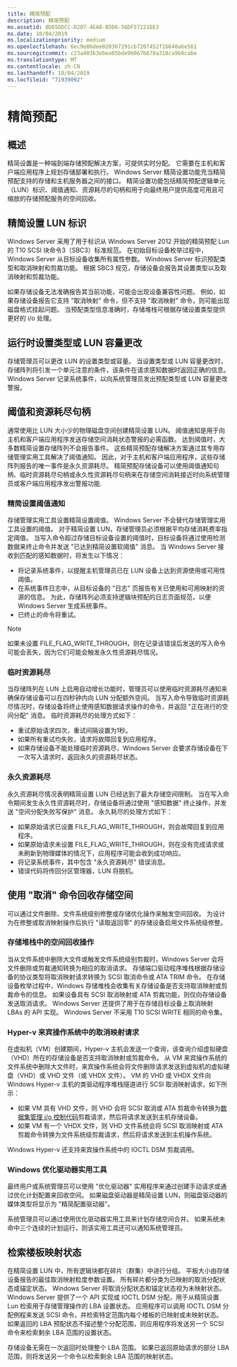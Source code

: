 ```yaml
---
title: 精简预配
description: 精简预配
ms.assetid: 0D65DDCC-D207-4EA8-B5D6-56DF57221EE3
ms.date: 10/04/2019
ms.localizationpriority: medium
ms.openlocfilehash: 6ec9e06dee020367291cb7207452f1b640a6e561
ms.sourcegitcommit: c23a403b3ebea05bde96067b678a318ca9b0cabe
ms.translationtype: MT
ms.contentlocale: zh-CN
ms.lasthandoff: 10/04/2019
ms.locfileid: "71939092"
---
```

# <a name="thin-provisioning"></a>精简预配

## <a name="overview"></a>概述

精简设置是一种端到端存储预配解决方案，可提供实时分配。 它需要在主机和客户端应用程序上规划存储部署和执行。 Windows Server 精简设置功能充当精简预配支持的存储和主机服务器之间的接口。 精简设置功能包括精简预配逻辑单元（LUN）标识、阈值通知、资源耗尽的句柄和用于向最终用户提供高度可用且可缩放的存储预配服务的空间回收。

## <a name="thin-provisioning-lun-identification"></a>精简设置 LUN 标识

Windows Server 采用了用于标识从 Windows Server 2012 开始的精简预配 Lun 的 T10 SCSI 块命令3（SBC3）标准规范。 在初始目标设备枚举过程中，Windows Server 从目标设备收集所有属性参数。 Windows Server 标识预配类型和取消映射和剪裁功能。 根据 SBC3 规范，存储设备会报告其设置类型以及取消映射和剪裁功能。

如果存储设备无法准确报告其当前功能，可能会出现设备兼容性问题。 例如，如果存储设备报告它支持 "取消映射" 命令，但不支持 "取消映射" 命令，则可能出现磁盘格式挂起问题。 当预配类型信息准确时，存储堆栈可根据存储设置类型提供更好的 i/o 处理。

## <a name="run-time-provisioning-type-or-lun-capacity-changes"></a>运行时设置类型或 LUN 容量更改

存储管理员可以更改 LUN 的设置类型或容量。 当设置类型或 LUN 容量更改时，存储阵列将引发一个单元注意的条件，该条件在请求感知数据时返回正确的信息。 Windows Server 记录系统事件，以向系统管理员发出预配类型或 LUN 容量更改警报。

## <a name="threshold-and-resource-exhaustion-handles"></a>阈值和资源耗尽句柄

通常使用比 LUN 大小少的物理磁盘空间创建精简设置 LUN。 阈值通知是用于向主机和客户端应用程序发送存储空间消耗状态警报的必需函数。 达到阈值时，大多数精简设置存储阵列不会报告事件。 这些精简预配存储解决方案通过其专用存储管理实用工具解决了阈值通知。 因此，对于主机和客户端应用程序，这些存储阵列报告的唯一事件是永久资源耗尽。 精简预配存储设备可以使用阈值通知句柄、临时资源耗尽句柄或永久性资源耗尽句柄来在存储空间消耗接近时向系统管理员或客户端应用程序发出警报功能.

### <a name="thin-provisioning-threshold-notification"></a>精简设置阈值通知

存储管理实用工具设置精简设置阈值。 Windows Server 不会替代存储管理实用工具设置的阈值。 对于精简设置 LUN，存储管理员必须根据平均存储消耗费率指定阈值。 当写入命令超过存储目标设备设置的阈值时，目标设备将通过使用检测数据来终止命令并发送 "已达到精简设置软阈值" 消息。 当 Windows Server 接收到匹配的感知数据时，将发生以下情况：

- 将记录系统事件，以提醒主机管理员已在 LUN 设备上达到资源使用或可用性阈值。
- 在系统事件日志中，从目标设备的 "日志" 页报告有关已使用和可用映射的资源的信息。 为此，存储阵列必须支持逻辑块预配的日志页面规范，以便 Windows Server 生成系统事件。
- 已终止的命令将重试。

> [!NOTE]
> 如果未设置 FILE_FLAG_WRITE_THROUGH，则在记录该错误后发送的写入命令可能会丢失，因为它们可能会触发永久性资源耗尽情况。

### <a name="temporary-resource-exhaustion"></a>临时资源耗尽

当存储阵列在 LUN 上启用自动增长功能时，管理员可以使用临时资源耗尽通知来确保存储设备可以在四秒钟内向 LUN 分配额外空间。 当写入命令导致临时资源耗尽情况时，存储设备将终止使用感知数据请求操作的命令，并返回 "正在进行的空间分配" 消息。 临时资源耗尽的处理方式如下：

- 重试原始请求四次，重试间隔设置为1秒。
- 如果所有重试均失败，请求将故障回复到应用程序。
- 如果存储设备不能处理临时资源耗尽，Windows Server 会要求存储设备在下一次写入请求时，返回永久的资源耗尽状态。

### <a name="permanent-resource-exhaustion"></a>永久资源耗尽

永久资源耗尽情况表明精简设置 LUN 已经达到了最大存储空间限制。 当在写入命令期间发生永久性资源耗尽时，存储设备将通过使用 "感知数据" 终止操作，并发送 "空间分配失败写保护" 消息。 永久耗尽的处理方式如下：

- 如果原始请求已设置 FILE_FLAG_WRITE_THROUGH，则会故障回复到应用程序。
- 如果原始请求未设置 FILE_FLAG_WRITE_THROUGH，则在没有完成请求或未刷新到物理媒体的情况下，应用程序可能会收到成功响应。
- 将记录系统事件，其中包含 "永久资源耗尽" 错误消息。
- 错误代码将传回分区管理器，LUN 将脱机。

## <a name="storage-space-reclamation-using-the-unmap-command"></a>使用 "取消" 命令回收存储空间

可以通过文件删除、文件系统级别修整或存储优化操作来触发空间回收。 为设计为在修整或取消映射操作后执行 "读取返回零" 的存储设备启用文件系统级修整。

### <a name="space-reclamation-operation-in-the-storage-stack"></a>存储堆栈中的空间回收操作

当从文件系统中删除大文件或触发文件系统级别剪裁时，Windows Server 会将文件删除或剪裁通知转换为相应的取消请求。 存储端口驱动程序堆栈根据存储设备的协议类型将取消映射请求转换为 SCSI 取消命令或 ATA TRIM 命令。 在存储设备枚举过程中，Windows 存储堆栈会收集有关存储设备是否支持取消映射或剪裁命令的信息。 如果设备具有 SCSI 取消映射或 ATA 剪裁功能，则仅向存储设备发送取消请求。 Windows Server 还提供了用于在存储目标设备上取消映射 LBAs 的 API 实现。 Windows Server 不采用 T10 SCSI WRITE 相同的命令集。

### <a name="unmap-requests-from-the-hyper-v-guest-operating-system"></a>Hyper-v 来宾操作系统中的取消映射请求

在虚拟机（VM）创建期间，Hyper-v 主机会发送一个查询，该查询介绍虚拟硬盘（VHD）所在的存储设备是否支持取消映射或剪裁命令。 从 VM 来宾操作系统的文件系统中删除大文件时，来宾操作系统会将文件删除请求发送到虚拟机的虚拟硬盘（VHD）或 VHD 文件（或 VHDX 文件）。 VM 的 VHD 或 VHDX 文件向 Windows Hyper-v 主机的类驱动程序堆栈隧道进行 SCSI 取消映射请求，如下所示：

- 如果 VM 具有 VHD 文件，则 VHD 会将 SCSI 取消或 ATA 剪裁命令转换为[数据集管理 i/o 控制代码](https://docs.microsoft.com/windows-hardware/drivers/storage/data-set-management-overview)剪裁请求，然后将请求发送到主机存储设备。
- 如果 VM 有一个 VHDX 文件，则 VHD 文件系统会将 SCSI 取消映射或 ATA 剪裁命令转换为文件系统级剪裁请求，然后将请求发送到主机操作系统。

Windows Hyper-v 还支持来宾操作系统中的 IOCTL DSM 剪裁调用。

### <a name="windows-optimize-drives-utility"></a>Windows 优化驱动器实用工具

最终用户或系统管理员可以使用 "优化驱动器" 实用程序来通过创建手动请求或通过优化计划配置来回收空间。 如果磁盘驱动器是精简设置 LUN，则磁盘驱动器的媒体类型将显示为 "精简配置驱动器"。

系统管理员可以通过使用优化驱动器实用工具来计划存储空间合并。 如果系统未命中三个连续的计划运行，则该实用工具还可以通知系统管理员。

## <a name="retrieving-the-slab-mapping-state"></a>检索楼板映射状态

在精简设置 LUN 中，所有逻辑块都在碎片（群集）中进行分组。 平板大小由存储设备报告的最佳取消映射粒度参数设置。 所有碎片都分类为已映射的取消分配状态或锚定状态。 Windows Server 将取消分配状态和锚定状态视为未映射状态。 Windows Server 提供了一个 API 实现或 IOCTL DSM 分配，用于从精简设置 Lun 检索用于存储管理操作的 LBA 设置状态。 应用程序可以调用 IOCTL DSM 分配例程来发送 SCSI 命令，并检索特定范围内每个楼板的已映射或未映射状态。 如果返回的 LBA 预配状态不描述整个分配范围，则应用程序将发送另一个 SCSI 命令来检索剩余 LBA 范围的设置状态。

存储设备无需在一次返回时处理整个 LBA 范围。 如果已返回原始请求的部分 LBA 范围，则将发送另一个命令以检索剩余 LBA 范围的映射状态。
